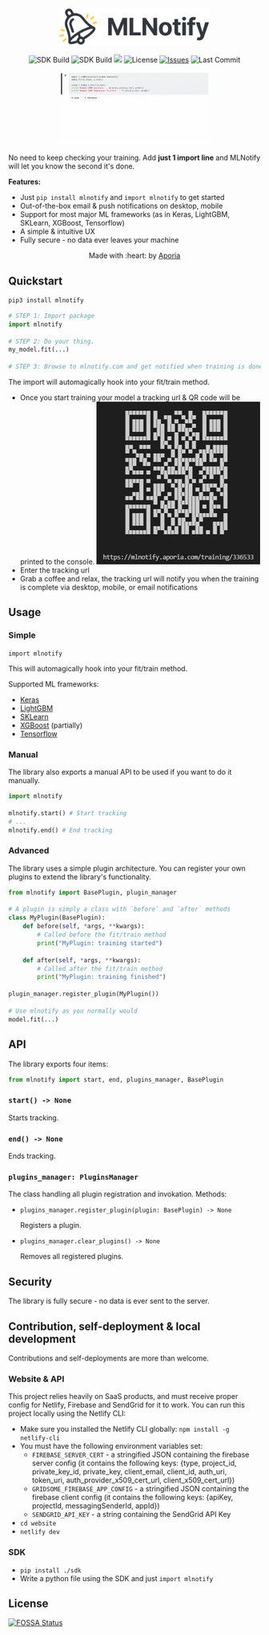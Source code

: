 <p align="center">
<img alt="ML Notify" src="docs/assets/logo-with-text.svg" width="300">
</p>

<p align="center">
  <img alt="SDK Build" src="https://img.shields.io/pypi/v/mlnotify.svg">
  <img alt="SDK Build" src="https://img.shields.io/github/workflow/status/aporia-ai/mlnotify/Bump%20Version/main?label=sdk%20build">
  <a href="https://app.fossa.com/projects/git%2Bgithub.com%2Faporia-ai%2Fmlnotify?ref=badge_shield" alt="FOSSA Status"><img src="https://app.fossa.com/api/projects/git%2Bgithub.com%2Faporia-ai%2Fmlnotify.svg?type=shield"/></a>
  <img src="https://img.shields.io/github/license/aporia-ai/mlnotify" alt="License">
  <a href="https://github.com/aporia-ai/mlnotify/issues"><img src="https://img.shields.io/github/issues/aporia-ai/mlnotify" alt="Issues"></a>
  <img src="https://img.shields.io/github/last-commit/aporia-ai/mlnotify" alt="Last Commit">

  <!-- The Netlify badge is disabled since it's bugged. For more details: -->
  <!-- https://answers.netlify.com/t/status-badge-incorrectly-shows-failing-when-deploy-is-auto-cancelled/7316/26 -->
  <!-- <a href="https://app.netlify.com/sites/mlnotify/deploys" alt="Website Deploy Status"><img src="https://api.netlify.com/api/v1/badges/a832ff7a-83aa-4c70-99b1-f812ae4bc3d8/deploy-status"/></a> -->
</p>

<p align="center">
<img alt="ML Notify" src="docs/assets/usage.gif" width="300">
</p>

No need to keep checking your training. Add <strong>just 1 import line</strong> and MLNotify will let you know the second it's done.

**Features:**

- Just `pip install mlnotify` and `import mlnotify` to get started
- Out-of-the-box email & push notifications on desktop, mobile
- Support for most major ML frameworks (as in Keras, LightGBM, SKLearn, XGBoost, Tensorflow)
- A simple & intuitive UX
- Fully secure - no data ever leaves your machine

<p align="center">Made with :heart: by <a href="https://aporia.com" target="_blank">Aporia</a></p>

## Quickstart

```bash
pip3 install mlnotify
```

```python
# STEP 1: Import package
import mlnotify

# STEP 2: Do your thing.
my_model.fit(...)

# STEP 3: Browse to mlnotify.com and get notified when training is done!
```

The import will automagically hook into your fit/train method.
- Once you start training your model a tracking url & QR code will be printed to the console.
  ![Printed tracking URL & QR code](docs/assets/printed-tracking-url-and-qr-code.png)
- Enter the tracking url
- Grab a coffee and relax, the tracking url will notify you when the training is complete via desktop, mobile, or email notifications

## Usage

### Simple

`import mlnotify`

This will automagically hook into your fit/train method.

Supported ML frameworks:

- [Keras](https://keras.io/)
- [LightGBM](https://github.com/microsoft/LightGBM)
- [SKLearn](http://scikit-learn.org/stable/)
- [XGBoost](https://xgboost.readthedocs.io/en/latest/) (partially)
- [Tensorflow](https://www.tensorflow.org/)

### Manual

The library also exports a manual API to be used if you want to do it manually.

```python
import mlnotify

mlnotify.start() # Start tracking
# ...
mlnotify.end() # End tracking
```

### Advanced

The library uses a simple plugin architecture. You can register your own plugins to extend the library's functionality.

```python
from mlnotify import BasePlugin, plugin_manager

# A plugin is simply a class with `before` and `after` methods
class MyPlugin(BasePlugin):
    def before(self, *args, **kwargs):
        # Called before the fit/train method
        print("MyPlugin: training started")

    def after(self, *args, **kwargs):
        # Called after the fit/train method
        print("MyPlugin: training finished")

plugin_manager.register_plugin(MyPlugin())

# Use mlnotify as you normally would
model.fit(...)
```

## API

The library exports four items:
```python
from mlnotify import start, end, plugins_manager, BasePlugin
```
### `start() -> None`

Starts tracking.
### `end() -> None`

Ends tracking.

### `plugins_manager: PluginsManager`

The class handling all plugin registration and invokation.
Methods:

- `plugins_manager.register_plugin(plugin: BasePlugin) -> None`

  Registers a plugin.

- `plugins_manager.clear_plugins() -> None`

  Removes all registered plugins.

## Security
The library is fully secure - no data is ever sent to the server.

## Contribution, self-deployment & local development
Contributions and self-deployments are more than welcome.
### Website & API

This project relies heavily on SaaS products, and must receive proper config for Netlify, Firebase and SendGrid for it to work. You can run this project locally using the Netlify CLI:

- Make sure you installed the Netlify CLI globally: `npm install -g netlify-cli`
- You must have the following environment variables set:
  - `FIREBASE_SERVER_CERT` - a stringified JSON containing the firebase server config (it contains the following keys: {type, project_id, private_key_id, private_key, client_email, client_id, auth_uri, token_uri, auth_provider_x509_cert_url, client_x509_cert_url})
  - `GRIDSOME_FIREBASE_APP_CONFIG` - a stringified JSON containing the firebase client config (it contains the following keys: {apiKey, projectId, messagingSenderId, appId})
  - `SENDGRID_API_KEY` - a string containing the SendGrid API Key
- `cd website`
- `netlify dev`

### SDK

- `pip install ./sdk`
- Write a python file using the SDK and just `import mlnotify`

## License

[![FOSSA Status](https://app.fossa.com/api/projects/git%2Bgithub.com%2Faporia-ai%2Fmlnotify.svg?type=large)](https://app.fossa.com/projects/git%2Bgithub.com%2Faporia-ai%2Fmlnotify?ref=badge_large)
